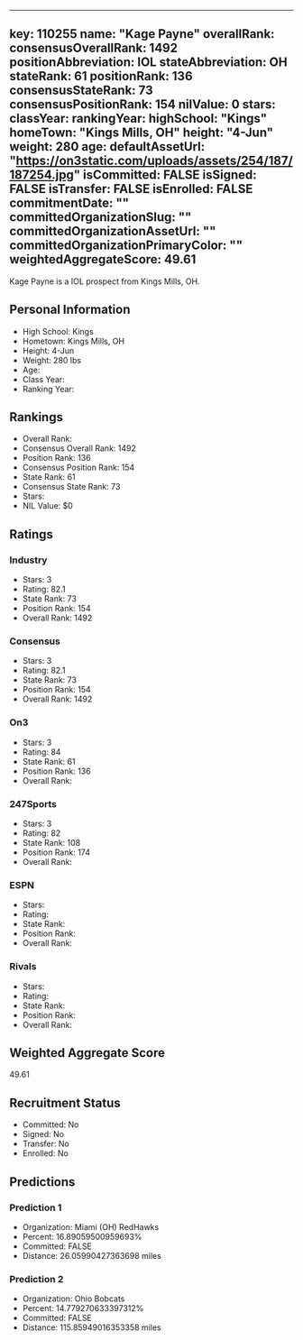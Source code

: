 ---
  key: 110255
  name: "Kage Payne"
  overallRank: 
  consensusOverallRank: 1492
  positionAbbreviation: IOL
  stateAbbreviation: OH
  stateRank: 61
  positionRank: 136
  consensusStateRank: 73
  consensusPositionRank: 154
  nilValue: 0
  stars: 
  classYear: 
  rankingYear: 
  highSchool: "Kings"
  homeTown: "Kings Mills, OH"
  height: "4-Jun"
  weight: 280
  age: 
  defaultAssetUrl: "https://on3static.com/uploads/assets/254/187/187254.jpg"
  isCommitted: FALSE
  isSigned: FALSE
  isTransfer: FALSE
  isEnrolled: FALSE
  commitmentDate: ""
  committedOrganizationSlug: ""
  committedOrganizationAssetUrl: ""
  committedOrganizationPrimaryColor: ""
  weightedAggregateScore: 49.61
  ---
  
  Kage Payne is a IOL prospect from Kings Mills, OH.
  
  ## Personal Information
  - High School: Kings
  - Hometown: Kings Mills, OH
  - Height: 4-Jun
  - Weight: 280 lbs
  - Age: 
  - Class Year: 
  - Ranking Year: 
  
  ## Rankings
  - Overall Rank: 
  - Consensus Overall Rank: 1492
  - Position Rank: 136
  - Consensus Position Rank: 154
  - State Rank: 61
  - Consensus State Rank: 73
  - Stars: 
  - NIL Value: $0
  
  ## Ratings
  
  ### Industry
  - Stars: 3
  - Rating: 82.1
  - State Rank: 73
  - Position Rank: 154
  - Overall Rank: 1492
  
  ### Consensus
  - Stars: 3
  - Rating: 82.1
  - State Rank: 73
  - Position Rank: 154
  - Overall Rank: 1492
  
  ### On3
  - Stars: 3
  - Rating: 84
  - State Rank: 61
  - Position Rank: 136
  - Overall Rank: 
  
  ### 247Sports
  - Stars: 3
  - Rating: 82
  - State Rank: 108
  - Position Rank: 174
  - Overall Rank: 
  
  ### ESPN
  - Stars: 
  - Rating: 
  - State Rank: 
  - Position Rank: 
  - Overall Rank: 
  
  ### Rivals
  - Stars: 
  - Rating: 
  - State Rank: 
  - Position Rank: 
  - Overall Rank: 
  
  ## Weighted Aggregate Score
  49.61
  
  ## Recruitment Status
  - Committed: No
  - Signed: No
  - Transfer: No
  - Enrolled: No
  
  
  
  ## Predictions
  
  ### Prediction 1
  - Organization: Miami (OH) RedHawks
  - Percent: 16.89059500959693%
  - Committed: FALSE
  - Distance: 26.05990427363698 miles
  
  ### Prediction 2
  - Organization: Ohio Bobcats
  - Percent: 14.779270633397312%
  - Committed: FALSE
  - Distance: 115.85949016353358 miles
  